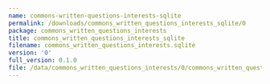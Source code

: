 ```yaml
---
name: commons-written-questions-interests-sqlite
permalink: /downloads/commons_written_questions_interests_sqlite/0
package: commons_written_questions_interests
title: commons_written_questions_interests_sqlite
filename: commons_written_questions_interests.sqlite
version: '0'
full_version: 0.1.0
file: /data/commons_written_questions_interests/0/commons_written_questions_interests.sqlite
---
```

